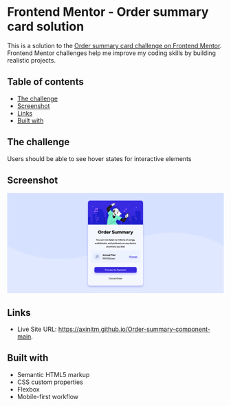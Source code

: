 # Frontend Mentor - Order summary card solution

This is a solution to the [Order summary card challenge on Frontend Mentor](https://www.frontendmentor.io/challenges/order-summary-component-QlPmajDUj). Frontend Mentor challenges help me improve my coding skills by building realistic projects.

## Table of contents

- [The challenge](#the-challenge)
- [Screenshot](#screenshot)
- [Links](#links)
- [Built with](#built-with)

## The challenge

Users should be able to see hover states for interactive elements

## Screenshot

![](/images/Screenshot.png)

## Links

- Live Site URL: https://axinitm.github.io/Order-summary-component-main. 

## Built with

- Semantic HTML5 markup
- CSS custom properties
- Flexbox
- Mobile-first workflow
